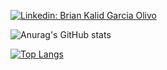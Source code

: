 [![Linkedin: Brian Kalid Garcia Olivo](https://img.shields.io/badge/-Kalid-blue?style=flat-square&logo=Linkedin&logoColor=white&link=https://www.linkedin.com/in/briankalid/)](https://www.linkedin.com/in/briankalid/)


![Anurag's GitHub stats](https://github-readme-stats.vercel.app/api?username=briankalid&show_icons=true&theme=radical&count_private=true)


[![Top Langs](https://github-readme-stats.vercel.app/api/top-langs/?username=briankalid&layout=compact&theme=radical&count_private=true)](https://github.com/anuraghazra/github-readme-stats)

